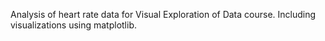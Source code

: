  Analysis of heart rate data for Visual Exploration of Data course. Including visualizations using matplotlib.
